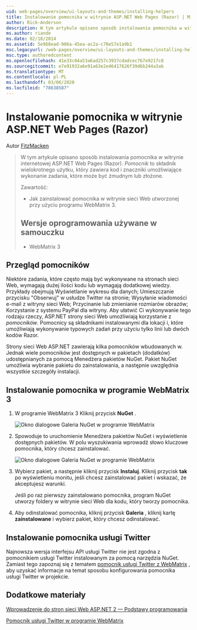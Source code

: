 ```yaml
---
uid: web-pages/overview/ui-layouts-and-themes/installing-helpers
title: Instalowanie pomocnika w witrynie ASP.NET Web Pages (Razor) | Microsoft Docs
author: Rick-Anderson
description: W tym artykule opisano sposób instalowania pomocnika w witrynie internetowej ASP.NET Web Pages (Razor). Pomocnik to składnik wielokrotnego użytku, który zawiera kod i adiustację do...
ms.author: riande
ms.date: 02/18/2014
ms.assetid: 5e968ead-906a-45ea-ac2a-c70e57e1a9b1
msc.legacyurl: /web-pages/overview/ui-layouts-and-themes/installing-helpers
msc.type: authoredcontent
ms.openlocfilehash: 41e33c04a53a6ad257c3937cdadcec767e9217c8
ms.sourcegitcommit: e7e91932a6e91a63e2e46417626f39d6b244a3ab
ms.translationtype: MT
ms.contentlocale: pl-PL
ms.lasthandoff: 03/06/2020
ms.locfileid: "78638587"
---
```

# <a name="installing-a-helper-in-an-aspnet-web-pages-razor-site"></a>Instalowanie pomocnika w witrynie ASP.NET Web Pages (Razor)

Autor [FitzMacken](https://github.com/tfitzmac)

> W tym artykule opisano sposób instalowania pomocnika w witrynie internetowej ASP.NET Web Pages (Razor). *Pomocnik* to składnik wielokrotnego użytku, który zawiera kod i znaczniki umożliwiające wykonanie zadania, które może być żmudnym lub złożone.
> 
> Zawartość:
> 
> - Jak zainstalować pomocnika w witrynie sieci Web utworzonej przy użyciu programu WebMatrix 3.
>   
> 
> ## <a name="software-versions-used-in-the-tutorial"></a>Wersje oprogramowania używane w samouczku
> 
> 
> - WebMatrix 3

## <a name="overview-of-helpers"></a>Przegląd pomocników

Niektóre zadania, które często mają być wykonywane na stronach sieci Web, wymagają dużej ilości kodu lub wymagają dodatkowej wiedzy. Przykłady obejmują Wyświetlanie wykresu dla danych; Umieszczanie przycisku "Obserwuj" w usłudze Twitter na stronie; Wysyłanie wiadomości e-mail z witryny sieci Web; Przycinanie lub zmienianie rozmiarów obrazów; Korzystanie z systemu PayPal dla witryny. Aby ułatwić Ci wykonywanie tego rodzaju rzeczy, ASP.NET strony sieci Web umożliwiają korzystanie z *pomocników*. Pomocnicy są składnikami instalowanymi dla lokacji i, które umożliwiają wykonywanie typowych zadań przy użyciu tylko linii lub dwóch kodów Razor.

Strony sieci Web ASP.NET zawierają kilka pomocników wbudowanych w. Jednak wiele pomocników jest dostępnych w pakietach (dodatków) udostępnianych za pomocą Menedżera pakietów NuGet. Pakiet NuGet umożliwia wybranie pakietu do zainstalowania, a następnie uwzględnia wszystkie szczegóły instalacji.

## <a name="installing-a-helper-in-webmatrix-3"></a>Instalowanie pomocnika w programie WebMatrix 3

1. W programie WebMatrix 3 Kliknij przycisk **NuGet** .

    ![Okno dialogowe Galeria NuGet w programie WebMatrix](installing-helpers/_static/image1.png)
2. Spowoduje to uruchomienie Menedżera pakietów NuGet i wyświetlenie dostępnych pakietów. W polu wyszukiwania wprowadź słowo kluczowe pomocnika, który chcesz zainstalować.

    ![Okno dialogowe Galeria NuGet w programie WebMatrix](installing-helpers/_static/image2.png)
3. Wybierz pakiet, a następnie kliknij przycisk **Instaluj**. Kliknij przycisk **tak** po wyświetleniu monitu, jeśli chcesz zainstalować pakiet i wskazać, że akceptujesz warunki.

     Jeśli po raz pierwszy zainstalowano pomocnika, program NuGet utworzy foldery w witrynie sieci Web dla kodu, który tworzy pomocnika.
4. Aby odinstalować pomocnika, kliknij przycisk **Galeria** , kliknij kartę **zainstalowane** i wybierz pakiet, który chcesz odinstalować.

## <a name="installing-the-twitter-helper"></a>Instalowanie pomocnika usługi Twitter

Najnowsza wersja interfejsu API usługi Twitter nie jest zgodna z pomocnikiem usługi Twitter instalowanym za pomocą narzędzia NuGet. Zamiast tego zapoznaj się z tematem [pomocnik usługi Twitter z WebMatrix](twitter-helper.md) , aby uzyskać informacje na temat sposobu konfigurowania pomocnika usługi Twitter w projekcie.

<a id="Additional_Resources"></a>
## <a name="additional-resources"></a>Dodatkowe materiały

[Wprowadzenie do stron sieci Web ASP.NET 2 — Podstawy programowania](../getting-started/introducing-razor-syntax-c.md)

[Pomocnik usługi Twitter w programie WebMatrix](twitter-helper.md)
